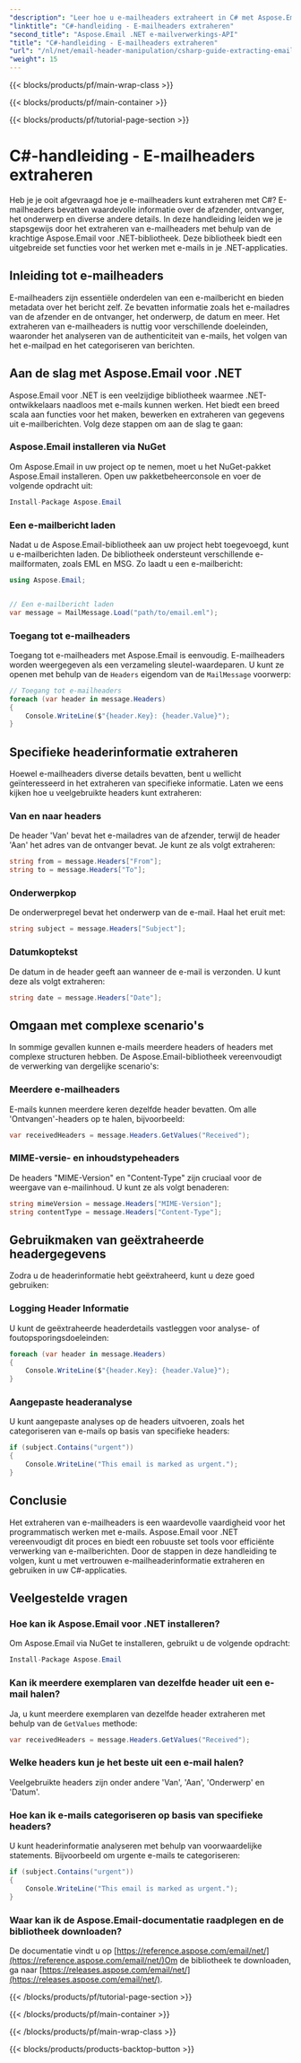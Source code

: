 ```yaml
---
"description": "Leer hoe u e-mailheaders extraheert in C# met Aspose.Email voor .NET. Stapsgewijze handleiding met broncode voor efficiënte e-mailanalyse."
"linktitle": "C#-handleiding - E-mailheaders extraheren"
"second_title": "Aspose.Email .NET e-mailverwerkings-API"
"title": "C#-handleiding - E-mailheaders extraheren"
"url": "/nl/net/email-header-manipulation/csharp-guide-extracting-email-headers/"
"weight": 15
---
```


{{< blocks/products/pf/main-wrap-class >}}

{{< blocks/products/pf/main-container >}}

{{< blocks/products/pf/tutorial-page-section >}}

# C#-handleiding - E-mailheaders extraheren


Heb je je ooit afgevraagd hoe je e-mailheaders kunt extraheren met C#? E-mailheaders bevatten waardevolle informatie over de afzender, ontvanger, het onderwerp en diverse andere details. In deze handleiding leiden we je stapsgewijs door het extraheren van e-mailheaders met behulp van de krachtige Aspose.Email voor .NET-bibliotheek. Deze bibliotheek biedt een uitgebreide set functies voor het werken met e-mails in je .NET-applicaties.

## Inleiding tot e-mailheaders

E-mailheaders zijn essentiële onderdelen van een e-mailbericht en bieden metadata over het bericht zelf. Ze bevatten informatie zoals het e-mailadres van de afzender en de ontvanger, het onderwerp, de datum en meer. Het extraheren van e-mailheaders is nuttig voor verschillende doeleinden, waaronder het analyseren van de authenticiteit van e-mails, het volgen van het e-mailpad en het categoriseren van berichten.

## Aan de slag met Aspose.Email voor .NET

Aspose.Email voor .NET is een veelzijdige bibliotheek waarmee .NET-ontwikkelaars naadloos met e-mails kunnen werken. Het biedt een breed scala aan functies voor het maken, bewerken en extraheren van gegevens uit e-mailberichten. Volg deze stappen om aan de slag te gaan:

### Aspose.Email installeren via NuGet

Om Aspose.Email in uw project op te nemen, moet u het NuGet-pakket Aspose.Email installeren. Open uw pakketbeheerconsole en voer de volgende opdracht uit:

```csharp
Install-Package Aspose.Email
```

### Een e-mailbericht laden

Nadat u de Aspose.Email-bibliotheek aan uw project hebt toegevoegd, kunt u e-mailberichten laden. De bibliotheek ondersteunt verschillende e-mailformaten, zoals EML en MSG. Zo laadt u een e-mailbericht:

```csharp
using Aspose.Email;


// Een e-mailbericht laden
var message = MailMessage.Load("path/to/email.eml");
```

### Toegang tot e-mailheaders

Toegang tot e-mailheaders met Aspose.Email is eenvoudig. E-mailheaders worden weergegeven als een verzameling sleutel-waardeparen. U kunt ze openen met behulp van de `Headers` eigendom van de `MailMessage` voorwerp:

```csharp
// Toegang tot e-mailheaders
foreach (var header in message.Headers)
{
    Console.WriteLine($"{header.Key}: {header.Value}");
}
```

## Specifieke headerinformatie extraheren

Hoewel e-mailheaders diverse details bevatten, bent u wellicht geïnteresseerd in het extraheren van specifieke informatie. Laten we eens kijken hoe u veelgebruikte headers kunt extraheren:

### Van en naar headers

De header 'Van' bevat het e-mailadres van de afzender, terwijl de header 'Aan' het adres van de ontvanger bevat. Je kunt ze als volgt extraheren:

```csharp
string from = message.Headers["From"];
string to = message.Headers["To"];
```

### Onderwerpkop

De onderwerpregel bevat het onderwerp van de e-mail. Haal het eruit met:

```csharp
string subject = message.Headers["Subject"];
```

### Datumkoptekst

De datum in de header geeft aan wanneer de e-mail is verzonden. U kunt deze als volgt extraheren:

```csharp
string date = message.Headers["Date"];
```

## Omgaan met complexe scenario's

In sommige gevallen kunnen e-mails meerdere headers of headers met complexe structuren hebben. De Aspose.Email-bibliotheek vereenvoudigt de verwerking van dergelijke scenario's:

### Meerdere e-mailheaders

E-mails kunnen meerdere keren dezelfde header bevatten. Om alle 'Ontvangen'-headers op te halen, bijvoorbeeld:

```csharp
var receivedHeaders = message.Headers.GetValues("Received");
```

### MIME-versie- en inhoudstypeheaders

De headers "MIME-Version" en "Content-Type" zijn cruciaal voor de weergave van e-mailinhoud. U kunt ze als volgt benaderen:

```csharp
string mimeVersion = message.Headers["MIME-Version"];
string contentType = message.Headers["Content-Type"];
```

## Gebruikmaken van geëxtraheerde headergegevens

Zodra u de headerinformatie hebt geëxtraheerd, kunt u deze goed gebruiken:

### Logging Header Informatie

U kunt de geëxtraheerde headerdetails vastleggen voor analyse- of foutopsporingsdoeleinden:

```csharp
foreach (var header in message.Headers)
{
    Console.WriteLine($"{header.Key}: {header.Value}");
}
```

### Aangepaste headeranalyse

U kunt aangepaste analyses op de headers uitvoeren, zoals het categoriseren van e-mails op basis van specifieke headers:

```csharp
if (subject.Contains("urgent"))
{
    Console.WriteLine("This email is marked as urgent.");
}
```

## Conclusie

Het extraheren van e-mailheaders is een waardevolle vaardigheid voor het programmatisch werken met e-mails. Aspose.Email voor .NET vereenvoudigt dit proces en biedt een robuuste set tools voor efficiënte verwerking van e-mailberichten. Door de stappen in deze handleiding te volgen, kunt u met vertrouwen e-mailheaderinformatie extraheren en gebruiken in uw C#-applicaties.

## Veelgestelde vragen

### Hoe kan ik Aspose.Email voor .NET installeren?

Om Aspose.Email via NuGet te installeren, gebruikt u de volgende opdracht:
```csharp
Install-Package Aspose.Email
```

### Kan ik meerdere exemplaren van dezelfde header uit een e-mail halen?

Ja, u kunt meerdere exemplaren van dezelfde header extraheren met behulp van de `GetValues` methode:
```csharp
var receivedHeaders = message.Headers.GetValues("Received");
```

### Welke headers kun je het beste uit een e-mail halen?

Veelgebruikte headers zijn onder andere 'Van', 'Aan', 'Onderwerp' en 'Datum'.

### Hoe kan ik e-mails categoriseren op basis van specifieke headers?

U kunt headerinformatie analyseren met behulp van voorwaardelijke statements. Bijvoorbeeld om urgente e-mails te categoriseren:
```csharp
if (subject.Contains("urgent"))
{
    Console.WriteLine("This email is marked as urgent.");
}
```

### Waar kan ik de Aspose.Email-documentatie raadplegen en de bibliotheek downloaden?

De documentatie vindt u op [https://reference.aspose.com/email/net/](https://reference.aspose.com/email/net/)Om de bibliotheek te downloaden, ga naar [https://releases.aspose.com/email/net/](https://releases.aspose.com/email/net/).

{{< /blocks/products/pf/tutorial-page-section >}}

{{< /blocks/products/pf/main-container >}}

{{< /blocks/products/pf/main-wrap-class >}}

{{< blocks/products/products-backtop-button >}}